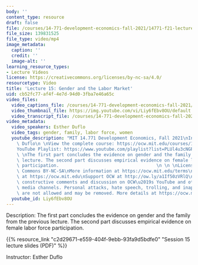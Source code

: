 ```yaml
---
body: ''
content_type: resource
draft: false
file: /courses/14-771-development-economics-fall-2021/14771-f21-lecture-15-version-2_360p_16_9.mp4
file_size: 139831525
file_type: video/mp4
image_metadata:
  caption: ''
  credit: ''
  image-alt: ''
learning_resource_types:
- Lecture Videos
license: https://creativecommons.org/licenses/by-nc-sa/4.0/
resourcetype: Video
title: 'Lecture 15: Gender and the Labor Market'
uid: cb52fc77-af4f-4e7d-94d0-3fba7e46a65c
video_files:
  video_captions_file: /courses/14-771-development-economics-fall-2021/1in8oWxuDKbs_hQHvxuVrhXgy3YXVdr9e_transcript.webvtt
  video_thumbnail_file: https://img.youtube.com/vi/Liy6fEbv8OU/default.jpg
  video_transcript_file: /courses/14-771-development-economics-fall-2021/1in8oWxuDKbs_hQHvxuVrhXgy3YXVdr9e_transcript.pdf
video_metadata:
  video_speakers: Esther Duflo
  video_tags: gender, family, labor force, women
  youtube_description: "MIT 14.771 Development Economics, Fall 2021\nInstructor: Esther\
    \ Duflo\n \nView the complete course: https://ocw.mit.edu/courses/14-771-development-economics-fall-2021\n\
    YouTube Playlist: https://www.youtube.com/playlist?list=PLUl4u3cNGP61kvh3caDts2R6LmkYbmzaG\n\
    \ \nThe first part concludes the evidence on gender and the family from the previous\
    \ lecture. The second part discusses empirical evidence on female labor force\
    \ participation.                                     \n \n \nLicense: Creative\
    \ Commons BY-NC-SA\nMore information at https://ocw.mit.edu/terms\nMore courses\
    \ at https://ocw.mit.edu\nSupport OCW at http://ow.ly/a1If50zVRlQ\n \nWe encourage\
    \ constructive comments and discussion on OCW\u2019s YouTube and other social\
    \ media channels. Personal attacks, hate speech, trolling, and inappropriate comments\
    \ are not allowed and may be removed. More details at https://ocw.mit.edu/comments."
  youtube_id: Liy6fEbv8OU
---
```

Description: The first part concludes the evidence on gender and the family from the previous lecture. The second part discusses empirical evidence on female labor force participation.

{{% resource_link "c2d29671-e559-404f-9ebb-93fa9d5bdfe0" "Session 15 lecture slides (PDF)" %}}

Instructor: Esther Duflo